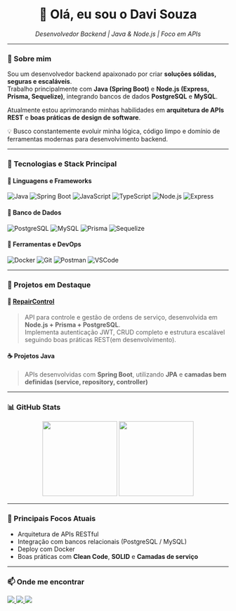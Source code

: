 <!-- Banner -->
<h1 align="center">👋 Olá, eu sou o Davi Souza</h1>

<p align="center">
  <em>Desenvolvedor Backend | Java & Node.js | Foco em APIs</em>
</p>

---

### 🚀 Sobre mim

Sou um desenvolvedor backend apaixonado por criar **soluções sólidas, seguras e escaláveis**.  
Trabalho principalmente com **Java (Spring Boot)** e **Node.js (Express, Prisma, Sequelize)**, integrando bancos de dados **PostgreSQL** e **MySQL**.  

Atualmente estou aprimorando minhas habilidades em **arquitetura de APIs REST** e **boas práticas de design de software**.

💡 Busco constantemente evoluir minha lógica, código limpo e domínio de ferramentas modernas para desenvolvimento backend.

---

### 🧠 Tecnologias e Stack Principal

#### 🔹 Linguagens e Frameworks
![Java](https://img.shields.io/badge/Java-ED8B00?style=for-the-badge&logo=openjdk&logoColor=white)
![Spring Boot](https://img.shields.io/badge/Spring_Boot-6DB33F?style=for-the-badge&logo=springboot&logoColor=white)
![JavaScript](https://img.shields.io/badge/JavaScript-F7DF1E?style=for-the-badge&logo=javascript&logoColor=black)
![TypeScript](https://img.shields.io/badge/typescript-0000FF?style=for-the-badge&logo=typescript&logoColor=white)
![Node.js](https://img.shields.io/badge/Node.js-339933?style=for-the-badge&logo=node.js&logoColor=white)
![Express](https://img.shields.io/badge/Express-000000?style=for-the-badge&logo=express&logoColor=white)

#### 🔹 Banco de Dados
![PostgreSQL](https://img.shields.io/badge/PostgreSQL-316192?style=for-the-badge&logo=postgresql&logoColor=white)
![MySQL](https://img.shields.io/badge/MySQL-005C84?style=for-the-badge&logo=mysql&logoColor=white)
![Prisma](https://img.shields.io/badge/Prisma-2D3748?style=for-the-badge&logo=prisma&logoColor=white)
![Sequelize](https://img.shields.io/badge/Sequelize-52B0E7?style=for-the-badge&logo=sequelize&logoColor=white)

#### 🔹 Ferramentas e DevOps
![Docker](https://img.shields.io/badge/Docker-2496ED?style=for-the-badge&logo=docker&logoColor=white)
![Git](https://img.shields.io/badge/Git-F05032?style=for-the-badge&logo=git&logoColor=white)
![Postman](https://img.shields.io/badge/Postman-FF6C37?style=for-the-badge&logo=postman&logoColor=white)
![VSCode](https://img.shields.io/badge/VSCode-007ACC?style=for-the-badge&logo=visualstudiocode&logoColor=white)

---

### 📂 Projetos em Destaque

#### 🔧 [RepairControl](https://github.com/DevDaviSouza/RepairControl)
> API para controle e gestão de ordens de serviço, desenvolvida em **Node.js + Prisma + PostgreSQL**.  
> Implementa autenticação JWT, CRUD completo e estrutura escalável seguindo boas práticas REST(em desenvolvimento).

#### ☕ Projetos Java
> APIs desenvolvidas com **Spring Boot**, utilizando **JPA** e **camadas bem definidas (service, repository, controller)**  

---

### 📊 GitHub Stats

<p align="center">
  <img height="170em" src="https://github-readme-stats.vercel.app/api?username=DevDaviSouza&show_icons=true&theme=tokyonight&count_private=true" />
  <img height="170em" src="https://github-readme-stats.vercel.app/api/top-langs/?username=DevDaviSouza&layout=compact&theme=tokyonight&langs_count=8" />
</p>

---

### 💬 Principais Focos Atuais
- Arquitetura de APIs RESTful  
- Integração com bancos relacionais (PostgreSQL / MySQL)  
- Deploy com Docker  
- Boas práticas com **Clean Code**, **SOLID** e **Camadas de serviço**

---

### 📫 Onde me encontrar
<p align="left">
  <a href="https://www.linkedin.com/in/davi-souza-72a7b51b4/" target="_blank">
    <img src="https://img.shields.io/badge/LinkedIn-0077B5?style=for-the-badge&logo=linkedin&logoColor=white"/>
  </a>
  <a href="mailto:davii.clink@gmail.com">
    <img src="https://img.shields.io/badge/Email-D14836?style=for-the-badge&logo=gmail&logoColor=white"/>
  </a>
  <a href="https://github.com/DevDaviSouza" target="_blank">
    <img src="https://img.shields.io/badge/GitHub-100000?style=for-the-badge&logo=github&logoColor=white"/>
  </a>
</p>
